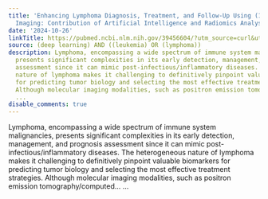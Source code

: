```yaml
---
title: 'Enhancing Lymphoma Diagnosis, Treatment, and Follow-Up Using (18)F-FDG PET/CT
  Imaging: Contribution of Artificial Intelligence and Radiomics Analysis'
date: '2024-10-26'
linkTitle: https://pubmed.ncbi.nlm.nih.gov/39456604/?utm_source=curl&utm_medium=rss&utm_campaign=pubmed-2&utm_content=1byXLWG-5Hn0_qdLgZYpDfLA2UWGhGNgZGereuo1rJN2aoAQXP&fc=20220814223158&ff=20241027203852&v=2.18.0.post9+e462414
source: (deep learning) AND ((leukemia) OR (lymphoma))
description: Lymphoma, encompassing a wide spectrum of immune system malignancies,
  presents significant complexities in its early detection, management, and prognosis
  assessment since it can mimic post-infectious/inflammatory diseases. The heterogeneous
  nature of lymphoma makes it challenging to definitively pinpoint valuable biomarkers
  for predicting tumor biology and selecting the most effective treatment strategies.
  Although molecular imaging modalities, such as positron emission tomography/computed...
  ...
disable_comments: true
---
```

Lymphoma, encompassing a wide spectrum of immune system malignancies, presents significant complexities in its early detection, management, and prognosis assessment since it can mimic post-infectious/inflammatory diseases. The heterogeneous nature of lymphoma makes it challenging to definitively pinpoint valuable biomarkers for predicting tumor biology and selecting the most effective treatment strategies. Although molecular imaging modalities, such as positron emission tomography/computed... ...